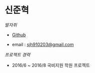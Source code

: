 # 신준혁

*발자취*
  
  * [Github](https://github.com/sjh910203)
  
  * email : sjh910203@gmail.com

*프로젝트 경력*
  
  * 2016/6 ~ 2016/8 국비지원 학원 프로젝트
  
  
